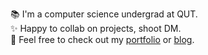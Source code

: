 📚 I'm a computer science undergrad at QUT. <br> ✨ Happy to collab on projects, shoot DM. <br> 📑 Feel free to check out my [portfolio](https://ottohellwig.vercel.app/) or [blog](https://ottohellwig.me/).
